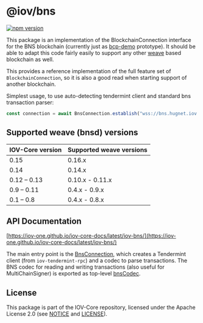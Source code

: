 # @iov/bns

[![npm version](https://img.shields.io/npm/v/@iov/bns.svg)](https://www.npmjs.com/package/@iov/bns)

This package is an implementation of the BlockchainConnection interface for the
BNS blockchain (currently just as
[bcp-demo](https://github.com/iov-one/bcp-demo) prototype). It should be able to
adapt this code fairly easily to support any other
[weave](https://github.com/iov-one/weave) based blockchain as well.

This provides a reference implementation of the full feature set of
`BlockchainConnection`, so it is also a good read when starting support of
another blockchain.

Simplest usage, to use auto-detecting tendermint client and standard bns
transaction parser:

```ts
const connection = await BnsConnection.establish("wss://bns.hugnet.iov.one");
```

## Supported weave (bnsd) versions

| IOV-Core version | Supported weave versions |
| ---------------- | ------------------------ |
| 0.15             | 0.16.x                   |
| 0.14             | 0.14.x                   |
| 0.12 – 0.13      | 0.10.x - 0.11.x          |
| 0.9 – 0.11       | 0.4.x - 0.9.x            |
| 0.1 – 0.8        | 0.4.x - 0.8.x            |

## API Documentation

[https://iov-one.github.io/iov-core-docs/latest/iov-bns/](https://iov-one.github.io/iov-core-docs/latest/iov-bns/)

The main entry point is the
[BnsConnection](https://iov-one.github.io/iov-core-docs/latest/iov-bns/classes/bnsconnection.html),
which creates a Tendermint client (from `iov-tendermint-rpc`) and a codec to
parse transactions. The BNS codec for reading and writing transactions (also
useful for MultiChainSigner) is exported as top-level
[bnsCodec](https://iov-one.github.io/iov-core-docs/latest/iov-bns/globals.html#bnscodec).

## License

This package is part of the IOV-Core repository, licensed under the Apache
License 2.0 (see
[NOTICE](https://github.com/iov-one/iov-core/blob/master/NOTICE) and
[LICENSE](https://github.com/iov-one/iov-core/blob/master/LICENSE)).
